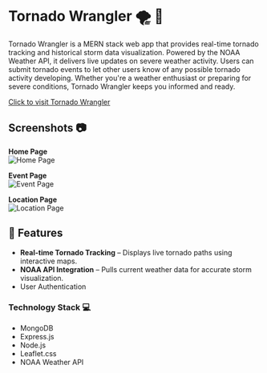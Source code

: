 # Tornado Wrangler 🌪️ 🤠
  Tornado Wrangler is a MERN stack web app that provides real-time tornado tracking and historical storm data visualization. Powered by the NOAA Weather API, it delivers live updates on severe weather activity. Users can submit tornado events to let other users know of any possible tornado activity developing. Whether you're a weather enthusiast or preparing for severe conditions, Tornado Wrangler keeps you informed and ready.

[Click to visit Tornado Wrangler](https://tornadowrangler-6497bfb56533.herokuapp.com/)



## Screenshots 📷
**Home Page**  
![Home Page](public/images/Home.png)

**Event Page**  
![Event Page](public/images/Event.png)

**Location Page**  
![Location Page](public/images/Location.png)




## 🚀 Features  
- **Real-time Tornado Tracking** – Displays live tornado paths using interactive maps.  
- **NOAA API Integration** – Pulls current weather data for accurate storm visualization. 
-  User Authentication

### Technology Stack 💻
- MongoDB
- Express.js
- Node.js
- Leaflet.css
- NOAA Weather API



